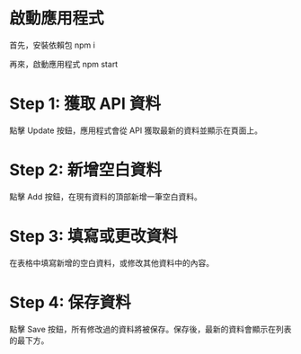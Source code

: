 # 啟動應用程式
首先，安裝依賴包
npm i 

再來，啟動應用程式
npm start

# Step 1: 獲取 API 資料
點擊 Update 按鈕，應用程式會從 API 獲取最新的資料並顯示在頁面上。

# Step 2: 新增空白資料
點擊 Add 按鈕，在現有資料的頂部新增一筆空白資料。

# Step 3: 填寫或更改資料
在表格中填寫新增的空白資料，或修改其他資料中的內容。

# Step 4: 保存資料
點擊 Save 按鈕，所有修改過的資料將被保存。保存後，最新的資料會顯示在列表的最下方。
